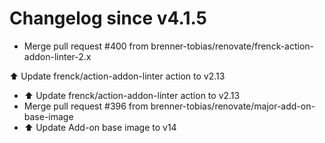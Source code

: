 # Changelog since v4.1.5
- Merge pull request #400 from brenner-tobias/renovate/frenck-action-addon-linter-2.x

⬆️ Update frenck/action-addon-linter action to v2.13 
- ⬆️ Update frenck/action-addon-linter action to v2.13 
- Merge pull request #396 from brenner-tobias/renovate/major-add-on-base-image 
- ⬆️ Update Add-on base image to v14 
